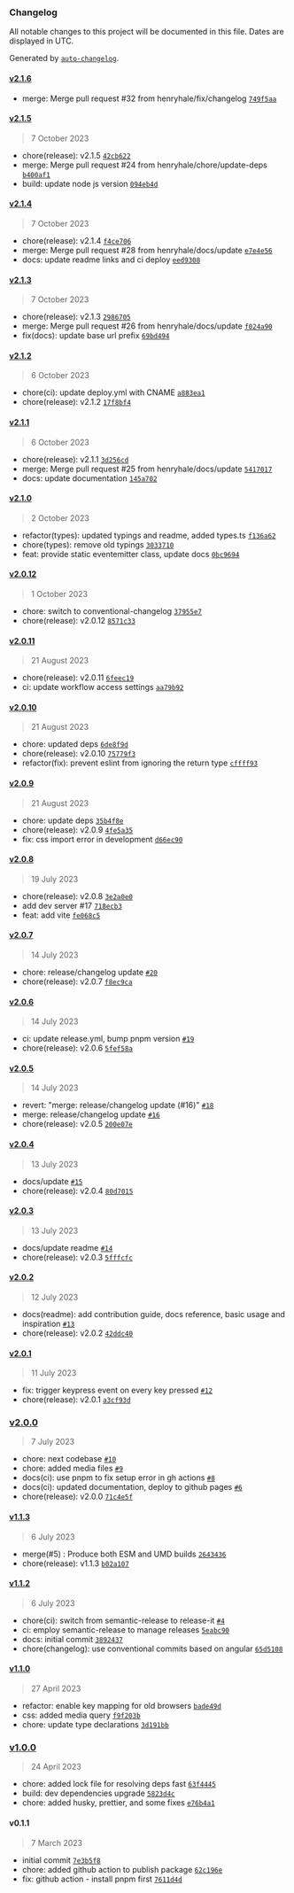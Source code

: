 ### Changelog

All notable changes to this project will be documented in this file. Dates are displayed in UTC.

Generated by [`auto-changelog`](https://github.com/CookPete/auto-changelog).

#### [v2.1.6](https://github.com/henryhale/xterminal/compare/v2.1.5...v2.1.6)

- merge: Merge pull request #32 from henryhale/fix/changelog [`749f5aa`](https://github.com/henryhale/xterminal/commit/749f5aa2c870b1a52c4bd141db779234035a6ecb)

#### [v2.1.5](https://github.com/henryhale/xterminal/compare/v2.1.4...v2.1.5)

> 7 October 2023

- chore(release): v2.1.5 [`42cb622`](https://github.com/henryhale/xterminal/commit/42cb622c5bcba8c9e271e32e78a8049742544213)
- merge: Merge pull request #24 from henryhale/chore/update-deps [`b400af1`](https://github.com/henryhale/xterminal/commit/b400af17ed8fe67c035851e88810fb63ef6dcb78)
- build: update node js version [`094eb4d`](https://github.com/henryhale/xterminal/commit/094eb4d7677dbea4e7963602c9eb1d624e15e0f2)

#### [v2.1.4](https://github.com/henryhale/xterminal/compare/v2.1.3...v2.1.4)

> 7 October 2023

- chore(release): v2.1.4 [`f4ce706`](https://github.com/henryhale/xterminal/commit/f4ce706a812eb0be1dc0789725d9a68e6abe964e)
- merge: Merge pull request #28 from henryhale/docs/update [`e7e4e56`](https://github.com/henryhale/xterminal/commit/e7e4e569d1380d0063941864e429b269fe9d2634)
- docs: update readme links and ci deploy [`eed9308`](https://github.com/henryhale/xterminal/commit/eed9308d16a276c67265223b12e6a2b163405bc0)

#### [v2.1.3](https://github.com/henryhale/xterminal/compare/v2.1.2...v2.1.3)

> 7 October 2023

- chore(release): v2.1.3 [`2986705`](https://github.com/henryhale/xterminal/commit/2986705db945898fffb2d93b4757d6cc0c9859d2)
- merge: Merge pull request #26 from henryhale/docs/update [`f024a90`](https://github.com/henryhale/xterminal/commit/f024a908e14eef400fe15404a959e3cb17c9e835)
- fix(docs): update base url prefix [`69bd494`](https://github.com/henryhale/xterminal/commit/69bd494f08e4bf8bd56c1243874bf533d79cd1a8)

#### [v2.1.2](https://github.com/henryhale/xterminal/compare/v2.1.1...v2.1.2)

> 6 October 2023

- chore(ci): update deploy.yml with CNAME [`a883ea1`](https://github.com/henryhale/xterminal/commit/a883ea159e04862e9daa33dd4237c05f0844b94c)
- chore(release): v2.1.2 [`17f8bf4`](https://github.com/henryhale/xterminal/commit/17f8bf4acf4a6f1c3037fc765b80f08d9e1a5a10)

#### [v2.1.1](https://github.com/henryhale/xterminal/compare/v2.1.0...v2.1.1)

> 6 October 2023

- chore(release): v2.1.1 [`3d256cd`](https://github.com/henryhale/xterminal/commit/3d256cd06a27c92d7f9df8774233258c9b09d092)
- merge: Merge pull request #25 from henryhale/docs/update [`5417017`](https://github.com/henryhale/xterminal/commit/5417017ad4822a0c745f0b789ed4a5dad169f8cf)
- docs: update documentation [`145a702`](https://github.com/henryhale/xterminal/commit/145a702a748e77e6cf786dc48744aa6817513845)

#### [v2.1.0](https://github.com/henryhale/xterminal/compare/v2.0.12...v2.1.0)

> 2 October 2023

- refactor(types): updated typings and readme, added types.ts [`f136a62`](https://github.com/henryhale/xterminal/commit/f136a622318f2df933fef36049125bb9a4a49f0c)
- chore(types): remove old typings [`3033710`](https://github.com/henryhale/xterminal/commit/3033710b3e581dc6951a90a7c29e0c67bd6565e5)
- feat: provide static eventemitter class, update docs [`0bc9694`](https://github.com/henryhale/xterminal/commit/0bc9694710cb22969fa6b968913cc60beab891de)

#### [v2.0.12](https://github.com/henryhale/xterminal/compare/v2.0.11...v2.0.12)

> 1 October 2023

- chore: switch to conventional-changelog [`37955e7`](https://github.com/henryhale/xterminal/commit/37955e7a1229eb58a9c8f050539c9d1c2bf110c7)
- chore(release): v2.0.12 [`8571c33`](https://github.com/henryhale/xterminal/commit/8571c33f13835dcd1f0c78ea6b98a96a15b620a0)

#### [v2.0.11](https://github.com/henryhale/xterminal/compare/v2.0.10...v2.0.11)

> 21 August 2023

- chore(release): v2.0.11 [`6feec19`](https://github.com/henryhale/xterminal/commit/6feec19ff36055f9c76f2d18ce750b2eb99c5b56)
- ci: update workflow access settings [`aa79b92`](https://github.com/henryhale/xterminal/commit/aa79b9229be937b7edc1f7648180812ef1278dc9)

#### [v2.0.10](https://github.com/henryhale/xterminal/compare/v2.0.9...v2.0.10)

> 21 August 2023

- chore: updated deps [`6de8f9d`](https://github.com/henryhale/xterminal/commit/6de8f9d9eb0339185682f56093f46c5611f633c2)
- chore(release): v2.0.10 [`75779f3`](https://github.com/henryhale/xterminal/commit/75779f31c5e0fe4317d896c2369cb82d634d8f67)
- refactor(fix): prevent eslint from ignoring the return type [`cffff93`](https://github.com/henryhale/xterminal/commit/cffff93c211b6344552d7dddc8dd4b189e8339b6)

#### [v2.0.9](https://github.com/henryhale/xterminal/compare/v2.0.8...v2.0.9)

> 21 August 2023

- chore: update deps [`35b4f8e`](https://github.com/henryhale/xterminal/commit/35b4f8e695f2469b15348791772951a24ab565b0)
- chore(release): v2.0.9 [`4fe5a35`](https://github.com/henryhale/xterminal/commit/4fe5a350c880905e854474e719e8f4f977395876)
- fix: css import error in development [`d66ec90`](https://github.com/henryhale/xterminal/commit/d66ec9008d621207ee42bdd7d4839e8577348821)

#### [v2.0.8](https://github.com/henryhale/xterminal/compare/v2.0.7...v2.0.8)

> 19 July 2023

- chore(release): v2.0.8 [`3e2a0e0`](https://github.com/henryhale/xterminal/commit/3e2a0e053313ca23ebddfa4a77e06b9622b21900)
- add dev server #17 [`718ecb3`](https://github.com/henryhale/xterminal/commit/718ecb394ef67a645e7970ee1f8e4bb6311fb143)
- feat: add vite [`fe068c5`](https://github.com/henryhale/xterminal/commit/fe068c5f9daac12658b6225f82f0b0e562c9cd74)

#### [v2.0.7](https://github.com/henryhale/xterminal/compare/v2.0.6...v2.0.7)

> 14 July 2023

- chore: release/changelog update [`#20`](https://github.com/henryhale/xterminal/pull/20)
- chore(release): v2.0.7 [`f8ec9ca`](https://github.com/henryhale/xterminal/commit/f8ec9ca4bb47bbc2cf6051c7c2ee5a91fc7b554b)

#### [v2.0.6](https://github.com/henryhale/xterminal/compare/v2.0.5...v2.0.6)

> 14 July 2023

- ci: update release.yml, bump pnpm version [`#19`](https://github.com/henryhale/xterminal/pull/19)
- chore(release): v2.0.6 [`5fef58a`](https://github.com/henryhale/xterminal/commit/5fef58a8d349bab4570a4dd8cf400d905329215d)

#### [v2.0.5](https://github.com/henryhale/xterminal/compare/v2.0.4...v2.0.5)

> 14 July 2023

- revert: "merge: release/changelog update (#16)" [`#18`](https://github.com/henryhale/xterminal/pull/18)
- merge: release/changelog update [`#16`](https://github.com/henryhale/xterminal/pull/16)
- chore(release): v2.0.5 [`200e07e`](https://github.com/henryhale/xterminal/commit/200e07e41630f886ad8770c8b36a4e5d7b16d6fd)

#### [v2.0.4](https://github.com/henryhale/xterminal/compare/v2.0.3...v2.0.4)

> 13 July 2023

- docs/update [`#15`](https://github.com/henryhale/xterminal/pull/15)
- chore(release): v2.0.4 [`80d7015`](https://github.com/henryhale/xterminal/commit/80d7015427e1f3945275ecb3517d6896e9901b9f)

#### [v2.0.3](https://github.com/henryhale/xterminal/compare/v2.0.2...v2.0.3)

> 13 July 2023

- docs/update readme [`#14`](https://github.com/henryhale/xterminal/pull/14)
- chore(release): v2.0.3 [`5fffcfc`](https://github.com/henryhale/xterminal/commit/5fffcfca5880a60f05c74d567945ed315f882502)

#### [v2.0.2](https://github.com/henryhale/xterminal/compare/v2.0.1...v2.0.2)

> 12 July 2023

- docs(readme): add contribution guide, docs reference, basic usage and inspiration [`#13`](https://github.com/henryhale/xterminal/pull/13)
- chore(release): v2.0.2 [`42ddc40`](https://github.com/henryhale/xterminal/commit/42ddc40897185d80e325fb9ed82cd640eda88d2b)

#### [v2.0.1](https://github.com/henryhale/xterminal/compare/v2.0.0...v2.0.1)

> 11 July 2023

- fix: trigger keypress event on every key pressed [`#12`](https://github.com/henryhale/xterminal/pull/12)
- chore(release): v2.0.1 [`a3cf93d`](https://github.com/henryhale/xterminal/commit/a3cf93d3474c5b97933872fab32e9d38790cc323)

### [v2.0.0](https://github.com/henryhale/xterminal/compare/v1.1.3...v2.0.0)

> 7 July 2023

- chore: next codebase  [`#10`](https://github.com/henryhale/xterminal/pull/10)
- chore: added media files [`#9`](https://github.com/henryhale/xterminal/pull/9)
- docs(ci): use pnpm to fix setup error in gh actions [`#8`](https://github.com/henryhale/xterminal/pull/8)
- docs(ci): updated documentation, deploy to github pages [`#6`](https://github.com/henryhale/xterminal/pull/6)
- chore(release): v2.0.0 [`71c4e5f`](https://github.com/henryhale/xterminal/commit/71c4e5fcd4b7a2e123a53992d1528759f32357f1)

#### [v1.1.3](https://github.com/henryhale/xterminal/compare/v1.1.2...v1.1.3)

> 6 July 2023

- merge(#5) : Produce both ESM and UMD builds [`2643436`](https://github.com/henryhale/xterminal/commit/2643436115a35fc01682f303fd08d705ceb89141)
- chore(release): v1.1.3 [`b02a107`](https://github.com/henryhale/xterminal/commit/b02a107363d0416ef77db6683a75a01f0ecffdb4)

#### [v1.1.2](https://github.com/henryhale/xterminal/compare/v1.1.0...v1.1.2)

> 6 July 2023

- chore(ci): switch from semantic-release to release-it [`#4`](https://github.com/henryhale/xterminal/pull/4)
- ci: employ semantic-release to manage releases [`5eabc90`](https://github.com/henryhale/xterminal/commit/5eabc90d523d3d5c7da3a17777d7807de656cc38)
- docs: initial commit [`3892437`](https://github.com/henryhale/xterminal/commit/3892437eccee70e1b1e29c4fddd50a93aa17ae5c)
- chore(changelog): use conventional commits based on angular [`65d5108`](https://github.com/henryhale/xterminal/commit/65d51083ab7d77c3af2c058cc948e6f82e726a0d)

#### [v1.1.0](https://github.com/henryhale/xterminal/compare/v1.0.0...v1.1.0)

> 27 April 2023

- refactor: enable key mapping for old browsers [`bade49d`](https://github.com/henryhale/xterminal/commit/bade49d0a524ca8815b71f594af16198c811e16a)
- css: added media query [`f9f203b`](https://github.com/henryhale/xterminal/commit/f9f203b2921ef5bc4011c586a565f87a5049631c)
- chore: update type declarations [`3d191bb`](https://github.com/henryhale/xterminal/commit/3d191bbd3353ba4d77dffec9041f6ae18e482c61)

### [v1.0.0](https://github.com/henryhale/xterminal/compare/v0.1.1...v1.0.0)

> 24 April 2023

- chore: added lock file for resolving deps fast [`63f4445`](https://github.com/henryhale/xterminal/commit/63f44455c471268fb9f1eeac18c443ddb9d85531)
- build: dev dependencies upgrade [`5823d4c`](https://github.com/henryhale/xterminal/commit/5823d4cefb0147b35b457f0a744303d267d8703b)
- chore: added husky, prettier, and some fixes [`e76b4a1`](https://github.com/henryhale/xterminal/commit/e76b4a17f4e1a0e340bad649358cb7692bc8fc85)

#### v0.1.1

> 7 March 2023

- initial commit [`7e3b5f8`](https://github.com/henryhale/xterminal/commit/7e3b5f8cd30809a106c6b3acf24b594652bb0a16)
- chore: added github action to publish package [`62c196e`](https://github.com/henryhale/xterminal/commit/62c196efc3bdb7369d207b9bee6b7ca9fab4095a)
- fix: github action - install pnpm first [`7611d4d`](https://github.com/henryhale/xterminal/commit/7611d4de02f3fdc70f2cb2443ea3dd64ae6382c3)
